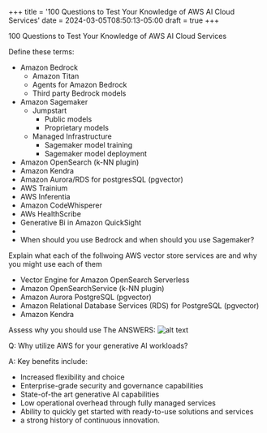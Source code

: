 +++
title = '100 Questions to Test Your Knowledge of AWS AI Cloud Services'
date = 2024-03-05T08:50:13-05:00
draft = true
+++

100 Questions to Test Your Knowledge of AWS AI Cloud Services

Define these terms:

- Amazon Bedrock
  - Amazon Titan
  - Agents for Amazon Bedrock
  - Third party Bedrock models
- Amazon Sagemaker
  - Jumpstart
    - Public models
    - Proprietary models
  - Managed Infrastructure
    - Sagemaker model training
    - Sagemaker model deployment
- Amazon OpenSearch (k-NN plugin)
- Amazon Kendra
- Amazon Aurora/RDS for postgresSQL (pgvector)
- AWS Trainium
- AWS Inferentia
- Amazon CodeWhisperer
- AWs HealthScribe
- Generative Bi in Amazon QuickSight
-
- When should you use Bedrock and when should you use Sagemaker?

Explain what each of the follwoing AWS vector store services are and why you might use each of them

- Vector Engine for Amazon OpenSearch Serverless
- Amazon OpenSearchService (k-NN plugin)
- Amazon Aurora PostgreSQL (pgvector)
- Amazon Relational Database Services (RDS) for PostgreSQL (pgvector)
- Amazon Kendra

 Assess why you should use
The ANSWERS:
![alt text](AWSAIServices.png)

Q: Why utilize AWS for your generative AI workloads?

A: Key benefits include:

- Increased flexibility and choice
- Enterprise-grade security and governance capabilities
- State-of-the art generative AI capabilities
- Low operational overhead through fully managed services
- Ability to quickly get started with ready-to-use solutions and services
- a strong history of continuous innovation.
